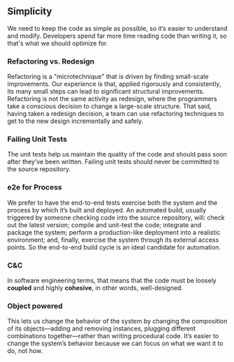 ## Simplicity
We need to keep the code as simple as possible,
so it’s easier to understand and modify.
Developers spend far more time reading code than writing it, so that's what we should optimize for.

### Refactoring vs. Redesign
Refactoring is a "microtechnique" that is driven by finding small-scale improvements.
Our experience is that, applied rigorously and consistently,
its many small steps can lead to significant structural improvements.
Refactoring is not the same activity as redesign,
where the programmers take a conscious decision to change a large-scale structure.
That said, having taken a redesign decision,
a team can use refactoring techniques to get to the new design incrementally and safely.

### Failing Unit Tests
The unit tests help us maintain the quality of the code and should pass soon after they’ve been written.
Failing unit tests should never be committed to the source repository.

### e2e for Process
We prefer to have the end-to-end tests exercise 
both the system and the process by which it’s built and deployed.
An automated build, usually triggered by someone checking code into the source repository,
will: check out the latest version; compile and unit-test the code; integrate and package the system;
perform a production-like deployment into a realistic environment;
and, finally, exercise the system through its external access points.
So the end-to-end build cycle is an ideal candidate for automation.

### C&C
In software engineering terms,
that means that the code must be loosely **coupled** and highly **cohesive**, 
in other words, well-designed.

### Object powered
This lets us change the behavior of the system by changing the composition of
its objects—adding and removing instances,
plugging different combinations together—rather than writing procedural code.
It’s easier to change the system’s behavior 
because we can focus on what we want it to do, not how.